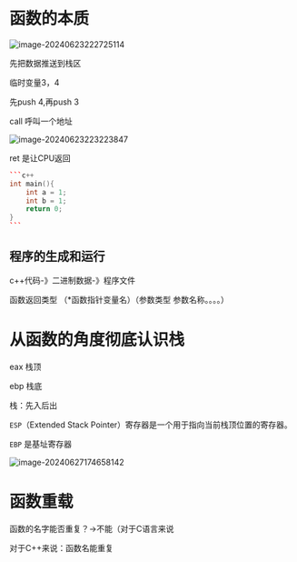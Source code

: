 # 函数的本质

![image-20240623222725114](C:\Users\liqui\AppData\Roaming\Typora\typora-user-images\image-20240623222725114.png)

先把数据推送到栈区

临时变量3，4

先push 4,再push 3



call 呼叫一个地址

![image-20240623223223847](C:\Users\liqui\AppData\Roaming\Typora\typora-user-images\image-20240623223223847.png)

ret 是让CPU返回



~~~c++
```c++
int main(){
    int a = 1;
    int b = 1;
    return 0;
}
```
~~~

## 程序的生成和运行

c++代码-》二进制数据-》程序文件



函数返回类型 （*函数指针变量名）（参数类型 参数名称。。。。）







# 从函数的角度彻底认识栈

eax 栈顶

ebp 栈底

栈：先入后出

`ESP`（Extended Stack Pointer）寄存器是一个用于指向当前栈顶位置的寄存器。

`EBP` 是基址寄存器

![image-20240627174658142](C:\Users\liqui\AppData\Roaming\Typora\typora-user-images\image-20240627174658142.png)





# 函数重载

函数的名字能否重复？->不能（对于C语言来说



对于C++来说：函数名能重复

















